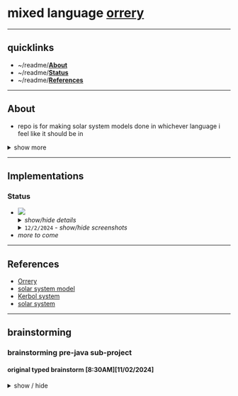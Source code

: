 # mixed language [orrery](https://en.wikipedia.org/wiki/Orrery)
---

## quicklinks
* ~/readme/**[About](#about)**
* ~/readme/**[Status](#Status)**
* ~/readme/**[References](#references)**
<!-- aaaa do those here soon -->

---

## About
* repo is for making solar system models done in whichever language i feel like it should be in
<details><summary>show more</summary>

* this will inherit from the work done in
  - `scala_drawing`
  - `scala_ui_testing`
  - `cpp_isometric_grider`
  - `ProceduralCpp`
  - various other private repositories
  - various content done for university assignments
* aim is to keep things as simple as possible to create the base structure which can then be made into something more.
* as it stands (at repository creation), both starting points have already suffered massive feature creep and will be simplified to just:
  - 1 star at centre
  - planets orbit star
  - moons orbit planets
* ships/asteroids will be labeled as satellites and will be a milestone for each implementation
* everything should be kept as whichever portable drawing system is on hand easily for the given language that requires minimal starting time.
  - further modifications for UI and other features can be done once foundation is setup
  - changing drawing systems can then be treated as a new sub-project with the same language
  - care should be taken to avoid initial use of any system that requires pixel based drawing until this project has more implementations and familiarity
  - for the above point reason, `ncurses` should be secondary to `raylib`/`raygui` unless we find a function that handles circles or can use quick math to do it
* for inital plans, we'll probably stick to the `Kerbol System` from `Kerbal Space Program 1` as it's what is most familiar in mind right now
  - inspiration didnt necessarily come from this, as it has been a long time that I've wanted to create this project.
  - watching `For All Mankind` and playing a lot of `Kerbal space program 1` lately has meant that my interest was returned and so could dust off old notes and plans
</details>

---

## Implementations

### Status
<ul>
  <li><img src="https://img.shields.io/badge/java%20as%202D-%23ED8B00.svg?style=for-the-badge&logo=openjdk&logoColor=white"></img>
    <details><summary><i>show/hide details</i></summary>
      <ul>
        <li><code>[12/02/2024]</code> - <i>alpha with some feature creep, check todo</i></li>
        <li>
          <details><summary><i>show/hide todo</i></summary>
            <ul>
              <li><code>[12/02/2024]</code> - <i>need to fill in the other planets and moons</i></li>
              <li><code>[13/02/2024]</code> - <strikethrough>changing over structure to list of orbiting satellites on a body, and those orbits hold what the thing is</strikethrough></li>
              <li><code>[13/02/2024]</code> - <strikethrough>move stage paint code to solar system painter</strikethrough></li>
              <li><code>[13/02/2024]</code> - <i>restructure window/app to be seperated out from main</i></li>
              <li><code>[13/02/2024]</code> - <i>restructure the code to allow keyboard input</i></li>
              <li><code>[13/02/2024]</code> - <i>restructure the code to allow mouse input</i></li>
              <li><code>[13/02/2024]</code> - <i>add in wasd moves system center offset around</i></li>
              <li><code>[13/02/2024]</code> - <i>add in q and e changes the zoom level of the sim</i></li>
              <li><code>[13/02/2024]</code> - <i>placeholder?</i></li>
            </ul>
          </details>
        </li>
        <li>
          <details><summary><i>show/hide changes</i></summary>
            <ul>
              <li><code>[13/02/2024]</code> - <i>changed structure to having orbit list and each orbit holds ref to body</i></li>
              <li><code>[13/02/2024]</code> - <i>changed to name of universe to solar system</i></li>
              <li><code>[13/02/2024]</code> - <i>made the solar system painter class</i></li>
              <li><code>[13/02/2024]</code> - <i>added in stubs for keyboard input</i></li>
              <li><code>[13/02/2024]</code> - <i>placeholder?</i></li>
            </ul>
          </details>
        </li>
      </ul>
    </details>
    <details><summary><code>12/2/2024</code> - <i>show/hide screenshots</i></summary>
      <img src="./screenshots/screen_20240212_1900_1.png">
      <img src="./screenshots/screen_20240212_1900_2.png">
    </details>
  </li>
  <li><i>more to come</i></li>
</ul>

---

## References
* [Orrery](https://en.wikipedia.org/wiki/Orrery)
* [solar system model](https://en.wikipedia.org/wiki/Solar_System_model)
* [Kerbol system](https://wiki.kerbalspaceprogram.com/wiki/Kerbol_System)
* [solar system](https://en.wikipedia.org/wiki/Solar_System)

---

## brainstorming
### brainstorming pre-java sub-project

#### original typed brainstorm [8:30AM][11/02/2024]
<details><summary>show / hide</summary>

    Have the main
    Just does the applet code jpanel/jframe/paint loop, standard stuff

    Then you have stage, has the universe scale and a reference for sun

    The sun is a celestialBody which has things orbiting it
    Those orbits are celestialBodies or ships
    They have semimajor axis, eccentricities and stuff
    Then you have the info about the body


    Could seperate out the data from the drawn
    Celestial body is now obj with its details and orbit info
    Double linked? Or hands off data every draw?

    Maybe it doesnt know about parent so you paint. From god view and can see the parent while painting


    Painting is a depth first or bredth first? Probably bredth first


    You have the objects and orbit data
    You set that up and its just a store

    Then you can paint using that information based on current time to find where they are now

    Maybe paint is dumb and doesnt calculate at all. Just paints


    Now you could thread? Or you do update before a paint cycle. Theyre seperate accesses from main/paint loop level


    tick(long chronoIntervalMillis) which hands off all children as a “time elapsed” since last update

    Implication is u have a repaintTimeSince and updateTimeSince
    Paint is dumb and main worries about that
    But update figures out how long it takes and then predicts if it can do another before the next paint cycle?

    Maybe update only happens when we need to paint. So we just keep track of
    
    microverseOriginTimestamp
    lastPhysicsTimestamp
    lastPaintTimestamp

    If it there’s enough time since we last painted, we do a paint, but we need to ask for new context to paint so we’re not painting old content. Check buffer


    What if feature creep a buffer for paintables. So the buffer is updated with pixels of what we’re painting

    https://en.wikipedia.org/wiki/Astronomical_object




    Namables

    Star is root

    Planet is can have moons

    Moon is can have asteroids and ships

    Asteroid is can have ships

    Ships is can have nothing. Terminal point

    Star can have moon/asteroid/ship



    Maybe we categorise by size??

    Can only have object with a classification strictly less than the parent

    Becomes min heap kinda??
    Maybe make rules list


    Orbitals are strictly less than or equal to the parental body



    Floats only when it’s strictly finite small distances otherwise it’s double

    Like drawing to screen could be float

    But distances are doubles





    satellites instead of ships/asteroids



    So structure



    Main
    Applet
        Stage
        Universe
        AstronomicalBody
            semimajoraxis
            orbitalperiod
            eccentricity
            angleofinclination
            angleofmajoraxis?
            Optional<List> orbitals
</details>

